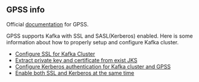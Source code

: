 ## GPSS info
Official [documentation](https://gpdb.docs.pivotal.io/streaming-server/latest/intro.html) for GPSS.

GPSS supports Kafka with SSL and SASL(Kerberos) enabled. Here is some information about how to properly setup and configure Kafka cluster.

- [Configure SSL for Kafka Cluster](kafka_ssl.md)
- [Extract private key and certificate from exist JKS](kafka_jks_to_gpss.md)
- [Configure Kerberos authentication for Kafka cluster and GPSS](kafka_krb.md)
- [Enable both SSL and Kerberos at the same time](kafka_all.md)
